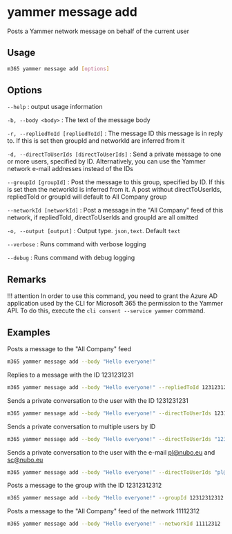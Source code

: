 # yammer message add

Posts a Yammer network message on behalf of the current user

## Usage

```sh
m365 yammer message add [options]
```

## Options

`--help`
: output usage information

`-b, --body <body>`
: The text of the message body

`-r, --repliedToId [repliedToId]`
: The message ID this message is in reply to. If this is set then groupId and networkId are inferred from it

`-d, --directToUserIds [directToUserIds]`
: Send a private message to one or more users, specified by ID. Alternatively, you can use the Yammer network e-mail addresses instead of the IDs

`--groupId [groupId]`
: Post the message to this group, specified by ID. If this is set then the networkId is inferred from it. A post without directToUserIds, repliedToId or groupId will default to All Company group

`--networkId [networkId]`
: Post a message in the "All Company" feed of this network, if repliedToId, directToUserIds and groupId are all omitted

`-o, --output [output]`
: Output type. `json,text`. Default `text`

`--verbose`
: Runs command with verbose logging

`--debug`
: Runs command with debug logging

## Remarks

!!! attention
    In order to use this command, you need to grant the Azure AD application used by the CLI for Microsoft 365 the permission to the Yammer API. To do this, execute the `cli consent --service yammer` command.

## Examples

Posts a message to the "All Company" feed

```sh
m365 yammer message add --body "Hello everyone!"
```

Replies to a message with the ID 1231231231

```sh
m365 yammer message add --body "Hello everyone!" --repliedToId 1231231231
```

Sends a private conversation to the user with the ID 1231231231

```sh
m365 yammer message add --body "Hello everyone!" --directToUserIds 1231231231
```

Sends a private conversation to multiple users by ID

```sh
m365 yammer message add --body "Hello everyone!" --directToUserIds "1231231231,1121312"
```

Sends a private conversation to the user with the e-mail pl@nubo.eu and sc@nubo.eu

```sh
m365 yammer message add --body "Hello everyone!" --directToUserIds "pl@nubo.eu,sc@nubo.eu"
```

Posts a message to the group with the ID 12312312312

```sh
m365 yammer message add --body "Hello everyone!" --groupId 12312312312
```

Posts a message to the "All Company" feed of the network 11112312

```sh
m365 yammer message add --body "Hello everyone!" --networkId 11112312
```
